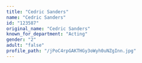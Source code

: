 ```yaml
---
title: "Cedric Sanders"
name: "Cedric Sanders"
id: "123587"
original_name: "Cedric Sanders"
known_for_department: "Acting"
gender: "2"
adult: "false"
profile_path: "/jPoC4rpGAKTHGy3oWyh0uNZgInn.jpg"
---
```

